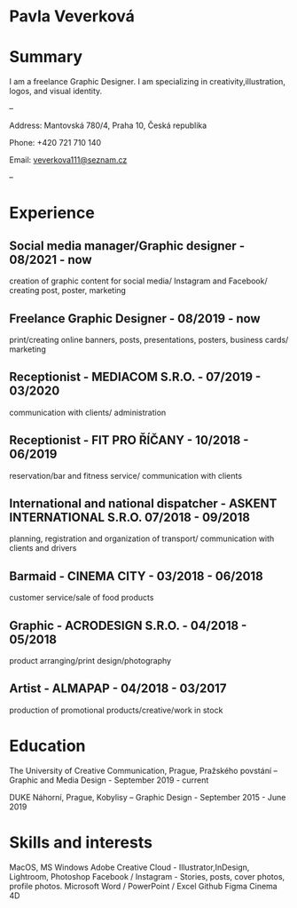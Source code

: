 # Pavla Veverková

# Summary

I am a freelance Graphic Designer. I am specializing in creativity,illustration, logos, and visual identity.

–

Address: Mantovská 780/4, Praha 10, Česká republika

Phone: +420 721 710 140

Email: veverkova111@seznam.cz

–

# Experience

## Social media manager/Graphic designer - 08/2021 - now
creation of graphic content for social media/ Instagram and Facebook/ creating post, poster, marketing

## Freelance Graphic Designer - 08/2019 - now
print/creating online banners, posts, presentations, posters, business cards/ marketing

## Receptionist - MEDIACOM S.R.O. - 07/2019 - 03/2020
communication with clients/ administration

## Receptionist - FIT PRO ŘÍČANY - 10/2018 - 06/2019
reservation/bar and fitness service/ communication with clients

## International and national dispatcher - ASKENT INTERNATIONAL S.R.O. 07/2018 - 09/2018
planning, registration and organization of transport/ communication with clients and drivers

## Barmaid - CINEMA CITY - 03/2018 - 06/2018
customer service/sale of food products

## Graphic - ACRODESIGN S.R.O. - 04/2018 - 05/2018
product arranging/print design/photography

## Artist - ALMAPAP - 04/2018 - 03/2017
production of promotional products/creative/work in stock

# Education

The University of Creative Communication, Prague, Pražského povstání – Graphic and Media Design - September 2019 - current

DUKE Náhorní, Prague, Kobylisy – Graphic Design - September 2015 - June 2019

# Skills and interests

MacOS, MS Windows
Adobe Creative Cloud - Illustrator,InDesign, Lightroom, Photoshop
Facebook / Instagram - Stories, posts, cover photos, profile photos.
Microsoft Word / PowerPoint / Excel
Github
Figma
Cinema 4D
